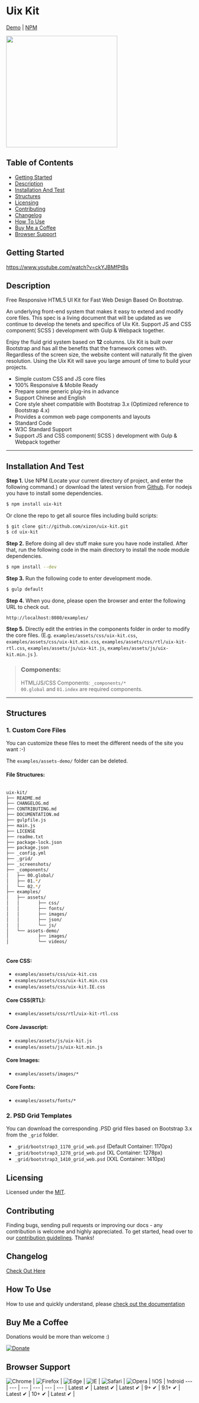 # Uix Kit

[Demo](https://uiux.cc/uix-kit) | [NPM](https://www.npmjs.com/package/uix-kit)


<a href="https://uiux.cc/uix-kit" target="_blank"><img src="https://uiux.cc/wp-content/uploads/2017/12/cover-600x600.jpg" width="300" height="300"></a>


## Table of Contents


* [Getting Started](#getting-started)
* [Description](#description)
* [Installation And Test](#installation-and-test)
* [Structures](#structures)
* [Licensing](#licensing)
* [Contributing](#contributing)
* [Changelog](#changelog)
* [How To Use](#how-to-use)
* [Buy Me a Coffee](#buy-me-a-coffee)
* [Browser Support](#browser-support)


## Getting Started

https://www.youtube.com/watch?v=ckYJBMfPtBs



## Description

Free Responsive HTML5 UI Kit for Fast Web Design Based On Bootstrap.

An underlying front-end system that makes it easy to extend and modify core files. This spec is a living document that will be updated as we continue to develop the tenets and specifics of Uix Kit. Support JS and CSS component( SCSS ) development with Gulp & Webpack together.

Enjoy the fluid grid system based on **12** columns. Uix Kit is built over Bootstrap and has all the benefits that the framework comes with. Regardless of the screen size, the website content will naturally fit the given resolution. Using the Uix Kit will save you large amount of time to build your projects.


* Simple custom CSS and JS core files
* 100% Responsive & Mobile Ready
* Prepare some generic plug-ins in advance
* Support Chinese and English
* Core style sheet compatible with Bootstrap 3.x (Optimized reference to Bootstrap 4.x)
* Provides a common web page components and layouts
* Standard Code
* W3C Standard Support
* Support JS and CSS component( SCSS ) development with Gulp & Webpack together


* * *


## Installation And Test

**Step 1.** Use NPM (Locate your current directory of project, and enter the following command.) or download the latest version from [Github](https://github.com/xizon/uix-kit). For nodejs you have to install some dependencies.

```sh
$ npm install uix-kit
```

Or clone the repo to get all source files including build scripts: 

```sh
$ git clone git://github.com/xizon/uix-kit.git
$ cd uix-kit
```


**Step 2.** Before doing all dev stuff make sure you have node installed. After that, run the following code in the main directory to install the node module dependencies.

```sh
$ npm install --dev
```


**Step 3.** Run the following code to enter development mode.

```sh
$ gulp default
```

**Step 4.** When you done, please open the browser and enter the following URL to check out.

```sh
http://localhost:8080/examples/
```

**Step 5.** Directly edit the entries in the components folder in order to modify the core files. (E.g. `examples/assets/css/uix-kit.css`, `examples/assets/css/uix-kit.min.css`, `examples/assets/css/rtl/uix-kit-rtl.css`, `examples/assets/js/uix-kit.js`, `examples/assets/js/uix-kit.min.js` ).


> ### Components:
> 
> HTML/JS/CSS Components: `_components/*`  
> `00.global` and `01.index` are required components.


* * *


## Structures


### 1\. Custom Core Files

You can customize these files to meet the different needs of the site you want :-)

The `examples/assets-demo/` folder can be deleted.


#### File Structures:

```sh

uix-kit/
├── README.md
├── CHANGELOG.md
├── CONTRIBUTING.md
├── DOCUMENTATION.md
├── gulpfile.js
├── main.js
├── LICENSE
├── readme.txt
├── package-lock.json
├── package.json
├── _config.yml
├── _grid/
├── _screenshots/
├── _components/
│   ├── 00.global/
│   ├── 01.*/
│   └── 02.*/
├── examples/
│   ├── assets/
│   │       ├── css/
│   │       ├── fonts/
│   │       ├── images/
│   │       ├── json/
│   │       └── js/
│   └── assets-demo/
│           ├── images/
│           └── videos/
	
```


#### Core CSS:

*   `examples/assets/css/uix-kit.css`
*   `examples/assets/css/uix-kit.min.css`
*   `examples/assets/css/uix-kit.IE.css`

#### Core CSS(RTL):

*   `examples/assets/css/rtl/uix-kit-rtl.css`

#### Core Javascript:

*   `examples/assets/js/uix-kit.js`
*   `examples/assets/js/uix-kit.min.js`

#### Core Images:

*   `examples/assets/images/*`

#### Core Fonts:

*   `examples/assets/fonts/*`


### 2\. PSD Grid Templates

You can download the corresponding .PSD grid files based on Bootstrap 3.x from the `_grid` folder.

*   `_grid/bootstrap3_1170_grid_web.psd` (Default Container: 1170px)
*   `_grid/bootstrap3_1278_grid_web.psd` (XL Container: 1278px)
*   `_grid/bootstrap3_1410_grid_web.psd` (XXL Container: 1410px)



## Licensing

Licensed under the [MIT](https://opensource.org/licenses/MIT).


## Contributing

Finding bugs, sending pull requests or improving our docs - any contribution is welcome and highly appreciated. To get started, head over to our [contribution guidelines](CONTRIBUTING.md). Thanks!


## Changelog

[Check Out Here](CHANGELOG.md)


## How To Use

How to use and quickly understand, please [check out the documentation](DOCUMENTATION.md)


## Buy Me a Coffee
Donations would be more than welcome :)

[![Donate](https://www.paypalobjects.com/en_US/GB/i/btn/btn_donateCC_LG.gif)](https://www.paypal.com/cgi-bin/webscr?cmd=_s-xclick&hosted_button_id=PYZLU7UZNQ6CE)


## Browser Support

![Chrome](https://raw.github.com/alrra/browser-logos/master/src/chrome/chrome_48x48.png) | ![Firefox](https://raw.github.com/alrra/browser-logos/master/src/firefox/firefox_48x48.png) | ![Edge](https://raw.github.com/alrra/browser-logos/master/src/edge/edge_48x48.png) | ![IE](https://raw.github.com/alrra/browser-logos/master/src/archive/internet-explorer_9-11/internet-explorer_9-11_48x48.png) | ![Safari](https://raw.github.com/alrra/browser-logos/master/src/safari/safari_48x48.png) | ![Opera](https://raw.github.com/alrra/browser-logos/master/src/opera/opera_48x48.png) | !iOS  | !ndroid
--- | --- | --- | --- | --- | --- |
Latest ✔ | Latest ✔ | Latest ✔ | 9+ ✔ | 9.1+ ✔ | Latest ✔ | 10+ ✔ | Latest ✔ |




